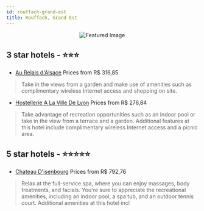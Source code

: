 ```yaml
---
id: rouffach-grand-est
title: Rouffach, Grand Est
---
```


<center><img src="https://i.travelapi.com/hotels/2000000/1590000/1587900/1587880/459c28c1_z.jpg" alt="Featured Image" /></center>


##  3 star hotels - ⭐️⭐️⭐️

-    [Au Relais d'Alsace](https://us.hurb.com/hotels/rouffach/au-relais-d-alsace-JNP-JP192146?cmp=18055) Prices from R$ 316,85
   > Take in the views from a garden and make use of amenities such as complimentary wireless Internet access and shopping on site.
-    [Hostellerie A La Ville De Lyon](https://us.hurb.com/hotels/rouffach/hostellerie-a-la-ville-de-lyon-JNP-JP406894?cmp=18055) Prices from R$ 276,84
   > Take advantage of recreation opportunities such as an indoor pool or take in the view from a terrace and a garden. Additional features at this hotel include complimentary wireless Internet access and a picnic area.

##  5 star hotels - ⭐️⭐️⭐️⭐️⭐️

-    [Chateau D'isenbourg](https://us.hurb.com/hotels/rouffach/chateau-d-isenbourg-JNP-JP273069?cmp=18055) Prices from R$ 792,76
   > Relax at the full-service spa, where you can enjoy massages, body treatments, and facials. You're sure to appreciate the recreational amenities, including an indoor pool, a spa tub, and an outdoor tennis court. Additional amenities at this hotel incl
